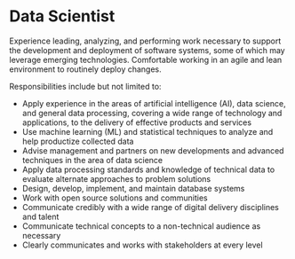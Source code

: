 # Data Scientist

Experience leading, analyzing, and performing work necessary to support the development and deployment of software systems, some of which may leverage emerging technologies. Comfortable working in an agile and lean environment to routinely deploy changes.

Responsibilities include but not limited to:
- Apply experience in the areas of artificial intelligence (AI), data science, and general data processing, covering a wide range of technology and applications, to the delivery of effective products and services
- Use machine learning (ML) and statistical techniques to analyze and help productize collected data
- Advise management and partners on new developments and advanced techniques in the area of data science
- Apply data processing standards and knowledge of technical data to evaluate alternate approaches to problem solutions
- Design, develop, implement, and maintain database systems
- Work with open source solutions and communities
- Communicate credibly with a wide range of digital delivery disciplines and talent
- Communicate technical concepts to a non-technical audience as necessary
- Clearly communicates and works with stakeholders at every level
